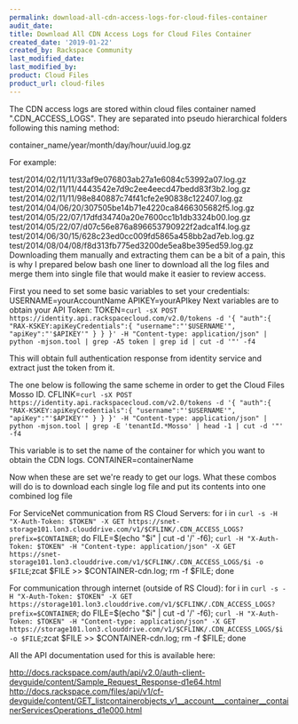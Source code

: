 ```yaml
---
permalink: download-all-cdn-access-logs-for-cloud-files-container
audit_date:
title: Download All CDN Access Logs for Cloud Files Container
created_date: '2019-01-22'
created_by: Rackspace Community
last_modified_date: 
last_modified_by: 
product: Cloud Files
product_url: cloud-files
---
```


The CDN access logs are stored within cloud files container named ".CDN_ACCESS_LOGS". They are separated into pseudo hierarchical folders following this naming method:

container_name/year/month/day/hour/uuid.log.gz

For example:

test/2014/02/11/11/33af9e076803ab27a1e6084c53992a07.log.gz
test/2014/02/11/11/4443542e7d9c2ee4eecd47bedd83f3b2.log.gz
test/2014/02/11/11/98e840887c74f41cfe2e90838c122407.log.gz
test/2014/04/06/20/307505be14b71e4220ca8466305682f5.log.gz
test/2014/05/22/07/17dfd34740a20e7600cc1b1db3324b00.log.gz
test/2014/05/22/07/d07c56e876a896653790922f2adca1f4.log.gz
test/2014/06/30/15/628c23ed0cc009fd5865a458bb2ad7eb.log.gz
test/2014/08/04/08/f8d313fb775ed3200de5ea8be395ed59.log.gz
Downloading them manually and extracting them can be a bit of a pain, this is why I prepared below bash one liner to download all the log files and merge them into single file that would make it easier to review access.

First you need to set some basic variables to set your credentials:
USERNAME=yourAccountName
APIKEY=yourAPIkey
Next variables are to obtain your API Token:
TOKEN=`curl -sX POST https://identity.api.rackspacecloud.com/v2.0/tokens -d '{ "auth":{ "RAX-KSKEY:apiKeyCredentials":{ "username":"'$USERNAME'", "apiKey":"'$APIKEY'" } } }' -H "Content-type: application/json" | python -mjson.tool | grep -A5 token | grep id | cut -d '"' -f4`

This will obtain full authentication response from identity service and extract just the token from it.

The one below is following the same scheme in order to get the Cloud Files Mosso ID.
CFLINK=`curl -sX POST https://identity.api.rackspacecloud.com/v2.0/tokens -d '{ "auth":{ "RAX-KSKEY:apiKeyCredentials":{ "username":"'$USERNAME'", "apiKey":"'$APIKEY'" } } }' -H "Content-type: application/json" | python -mjson.tool | grep -E 'tenantId.*Mosso' | head -1 | cut -d '"' -f4`

This variable is to set the name of the container for which you want to obtain the CDN logs.
CONTAINER=containerName

Now when these are set we're ready to get our logs. What these combos will do is to download each single log file and put its contents into one combined log file

For ServiceNet communication from RS Cloud Servers:
for i in `curl -s -H "X-Auth-Token: $TOKEN" -X GET https://snet-storage101.lon3.clouddrive.com/v1/$CFLINK/.CDN_ACCESS_LOGS?prefix=$CONTAINER`; do FILE=$(echo "$i" | cut -d '/' -f6); `curl -H "X-Auth-Token: $TOKEN" -H "Content-type: application/json" -X GET https://snet-storage101.lon3.clouddrive.com/v1/$CFLINK/.CDN_ACCESS_LOGS/$i -o $FILE`;zcat $FILE >> $CONTAINER-cdn.log; rm -f $FILE; done

For communication through internet (outside of RS Cloud):
for i in `curl -s -H "X-Auth-Token: $TOKEN" -X GET https://storage101.lon3.clouddrive.com/v1/$CFLINK/.CDN_ACCESS_LOGS?prefix=$CONTAINER`; do FILE=$(echo "$i" | cut -d '/' -f6); `curl -H "X-Auth-Token: $TOKEN" -H "Content-type: application/json" -X GET https://storage101.lon3.clouddrive.com/v1/$CFLINK/.CDN_ACCESS_LOGS/$i -o $FILE`;zcat $FILE >> $CONTAINER-cdn.log; rm -f $FILE; done


All the API documentation used for this is available here:

http://docs.rackspace.com/auth/api/v2.0/auth-client-devguide/content/Sample_Request_Response-d1e64.html
http://docs.rackspace.com/files/api/v1/cf-devguide/content/GET_listcontainerobjects_v1__account___container__containerServicesOperations_d1e000.html


